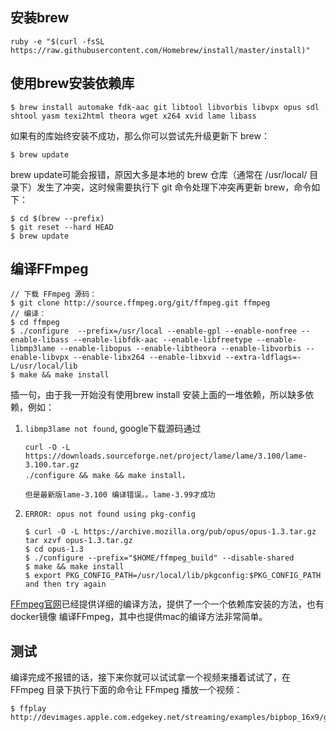 ## 安装brew

```shell
ruby -e "$(curl -fsSL https://raw.githubusercontent.com/Homebrew/install/master/install)"
```

## 使用brew安装依赖库

```shell
$ brew install automake fdk-aac git libtool libvorbis libvpx opus sdl shtool yasm texi2html theora wget x264 xvid lame libass
```

如果有的库始终安装不成功，那么你可以尝试先升级更新下 brew：

```shell
$ brew update
```

brew update可能会报错，原因大多是本地的 brew 仓库（通常在 /usr/local/ 目录下）发生了冲突，这时候需要执行下 git 命令处理下冲突再更新 brew，命令如下：

```shell
$ cd $(brew --prefix)
$ git reset --hard HEAD
$ brew update
```

## 编译FFmpeg

```shell
// 下载 FFmpeg 源码：
$ git clone http://source.ffmpeg.org/git/ffmpeg.git ffmpeg
// 编译：
$ cd ffmpeg
$ ./configure  --prefix=/usr/local --enable-gpl --enable-nonfree --enable-libass --enable-libfdk-aac --enable-libfreetype --enable-libmp3lame --enable-libopus --enable-libtheora --enable-libvorbis --enable-libvpx --enable-libx264 --enable-libxvid --extra-ldflags=-L/usr/local/lib
$ make && make install
```

插一句，由于我一开始没有使用brew install 安装上面的一堆依赖，所以缺多依赖，例如：

1. `libmp3lame not found`, google下载源码通过

   ```shell
   curl -O -L https://downloads.sourceforge.net/project/lame/lame/3.100/lame-3.100.tar.gz
   ./configure && make && make install，
   
   但是最新版lame-3.100 编译错误。。lame-3.99才成功
   ```

2. `ERROR: opus not found using pkg-config`

   ```shell
   $ curl -O -L https://archive.mozilla.org/pub/opus/opus-1.3.tar.gz
   tar xzvf opus-1.3.tar.gz
   $ cd opus-1.3
   $ ./configure --prefix="$HOME/ffmpeg_build" --disable-shared
   $ make && make install
   $ export PKG_CONFIG_PATH=/usr/local/lib/pkgconfig:$PKG_CONFIG_PATH
   and then try again
   ```

[FFmpeg官网](https://trac.ffmpeg.org/wiki/CompilationGuide)已经提供详细的编译方法，提供了一个一个依赖库安装的方法，也有docker镜像 编译FFmpeg，其中也提供mac的编译方法非常简单。

## 测试

编译完成不报错的话，接下来你就可以试试拿一个视频来播着试试了，在 FFmpeg 目录下执行下面的命令让 FFmpeg 播放一个视频：

```shell
$ ffplay http://devimages.apple.com.edgekey.net/streaming/examples/bipbop_16x9/gear5/prog_index.m3u8
```



